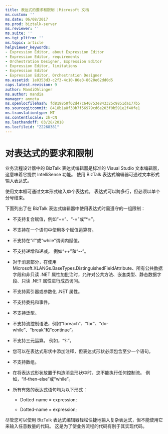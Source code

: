 ```yaml
---
title: 表达式的要求和限制 |Microsoft 文档
ms.custom: ''
ms.date: 06/08/2017
ms.prod: biztalk-server
ms.reviewer: ''
ms.suite: ''
ms.tgt_pltfrm: ''
ms.topic: article
helpviewer_keywords:
- Expression Editor, about Expression Editor
- Expression Editor, requirements
- Orchestration Designer, Expression Editor
- Expression Editor, limitations
- Expression Editor
- Expression Editor, Orchestration Designer
ms.assetid: 1e0353d3-c2f3-4c10-86e3-8620e62dd0d5
caps.latest.revision: 9
author: MandiOhlinger
ms.author: mandia
manager: anneta
ms.openlocfilehash: fd819850f62d47c640753e843325c9851da177b5
ms.sourcegitcommit: 8418b1a8f38b7f56979cd6e203f0b591e2f40fe1
ms.translationtype: MT
ms.contentlocale: zh-CN
ms.lasthandoff: 03/28/2018
ms.locfileid: "22268381"
---
```

# <a name="requirements-and-limitations-for-expressions"></a>对表达式的要求和限制
业务流程设计器中的 BizTalk 表达式编辑器是标准的 Visual Studio 文本编辑器，这意味着它提供 IntelliSense 功能。 使用 BizTalk 表达式编辑器可通过文本形式输入表达式。  
  
 使用文本框可通过文本形式输入单个表达式。 表达式可以跨多行，但必须以单个分号结束。  
  
 下面列出了在 BizTalk 表达式编辑器中使用表达式时需遵守的一组限制：  
  
-   不支持复合赋值，例如“+=”、“-=”或“*=”。  
  
-   不支持在一个语句中使用多个赋值运算符。  
  
-   不支持在“if”或“while”谓词内赋值。  
  
-   不支持递增和递减。 例如“++”和“--”。  
  
-   对于消息部分，在使用 Microsoft.XLANGs.BaseTypes.DistinguishedFieldAttribute、所有公共数据字段和非只读 .NET 属性加批注时，允许对公共方法、嵌套类型、静态数据字段、只读 .NET 属性进行成员访问。  
  
-   不支持索引器或参数化 .NET 属性。  
  
-   不支持委托和事件。  
  
-   不支持泛型。  
  
-   不支持流控制语法，例如“foreach”、“for”、“do-while”、“break”和“continue”。  
  
-   不支持三元运算。 例如，“?:”。  
  
-   您可以在表达式形状中添加注释，但表达式形状必须包含至少一个语句。  
  
-   不支持数组。  
  
-   在将表达式形状放置于构造消息形状中时，您不能执行任何控制流。 例如，“if-then-else”或“while”。  
  
-   所有有效的表达式语句均为以下形式：  
  
    -   Dotted-name = expression;  
  
    -   Dotted-name = expression;  
  
 尽管您可以使用 BizTalk 表达式编辑器轻松快捷地输入复杂表达式，但不能使用它来输入任意数量的代码。 这是为了使业务流程的代码有别于其实现代码。